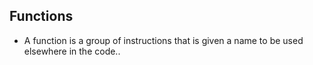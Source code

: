 ## Functions
- A function is a group of instructions that is given a name to be used elsewhere in the code..
